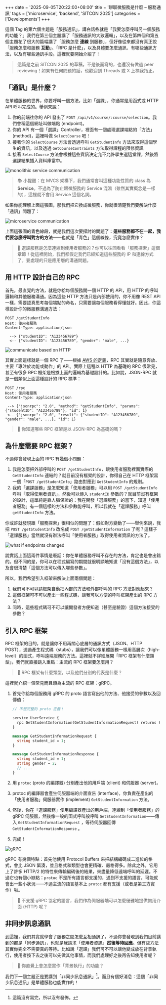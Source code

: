 +++
date = '2025-09-05T20:22:00+08:00'
title = '聊聊微服務是什麼 – 服務通訊'
tags = ['microservice', 'backend', 'SITCON 2025']
categories = ['Developments']
+++

這個 Tag 的第六個主題是「服務通訊」，講白話些就是「我要怎麼呼叫另一個服務的功能？」我們在第三個主題講了「服務通訊的大致邏輯」，以及在第四個和第五個主題花了很大的篇幅講了「服務怎麼 **連線** 到服務」，但好像從來都沒有真正說「服務怎麼和服務 **互動**」、「RPC 是什麼」，以及具體要怎麼通訊、有哪些通訊方法，以及有哪些通訊手段。這裡就要開始介紹了！

> 這篇是之前 SITCON 2025 的草稿，不是後面寫的，也還沒有做過 peer reviewing！如果有任何問題的話，也歡迎到 Threads 或 X 上標我指正。

## 「通訊」是什麼？

在單體服務的世界，你要呼叫一個方法，比如「選課」，你通常是用函式或 HTTP API 呼叫完成的。舉例來說：

1. 你的前端往你的 API 發出了 `POST /api/v1/course/:course/selection`。我們會稱這個網址叫做端點 (endpoint)。
2. 你的 API 有一個「選課」Controller，裡面有一個處理選課端點的「方法」(method)，這裡叫做 `SelectCourse` 吧！
3. 接著你的 `SelectCourse` 方法會透過呼叫 `GetStudentInfo` 方法來取得這個學生的資訊，以及透過 `GetCourseContraints` 方法取得課程的限修資訊
4. 接著 `SelectCourse` 方法會根據這些資訊決定允不允許學生選這堂課，然後將選課結果插入資料庫當中。

![monolithic service communication](https://assets.blog.pan93.com/microservice-service-communication/01-monolithic-service-communication-optimised.avif)

> 📚 小提醒：在 MVCS 架構下，我們通常會叫這種功能性質的 class 為 **Service**。不過為了防止跟微服務的 Service 混淆（雖然其實概念是一樣的），這裡就不會用 Service 這個名詞。

如果你能理解上面這張圖，那我們把它換成微服務，你就很清楚我們要解決什麼「通訊」問題了：

![microservice communication](https://assets.blog.pan93.com/microservice-service-communication/02-microservice-communication-optimised.avif)

上面這張圖的青色線段，就是我們這次要探討的問題了：**這些服務都不在一起，我們要怎麼呼叫對方的方法**——也就是「青色」這個線條，究竟怎麼實作？

> 🫨 選課服務是怎麼連線到使用者服務的？你可以往回看看「服務探索」這個章節！從這裡開始，我們都假定我們已經知道這些服務的 IP 和連線方式了，要處理的只是應用層的溝通問題。

## 用 HTTP 設計自己的 RPC

首先，最直覺的方法，就是你給每個服務開一個 HTTP 的 API，用 HTTP 的呼叫邏輯和其他服務溝通。因為這些 HTTP 方法只是內部使用的，你不用像 REST API 一樣，需要認真思考每個端點的命名，只需要讓每個服務看得懂就好。因此，你這樣設計你的微服務溝通方法：

```plain
POST /getStudentInfo
Host: 使用者服務
Content-Type: application/json

  --> {"studentID": "A123456789"}
  <-- {"studentID": "A123456789", "gender": "male", ...}
```

![communicate based on HTTP](https://assets.blog.pan93.com/microservice-service-communication/03-communicate-based-on-http-optimised.avif)

其實上面這樣就是一個 RPC 了——根據 [AWS 的定義](https://aws.amazon.com/tw/compare/the-difference-between-rpc-and-rest/)，RPC 其實就是隨意奔放、主要「專注於功能或動作」的 API。實際上這種以 HTTP 為基礎的 RPC 很常見，甚至有很多 RPC 框架是根據上面的邏輯為基礎設計的。比如說，JSON-RPC 就是一個類似上面這種設計的 RPC 標準：

```plain
POST /rpc
Host: 使用者服務
Content-Type: application/json

 --> {"jsonrpc": "2.0", "method": "getStudentInfo", "params": {"studentID": "A123456789"}, "id": 1}
 <-- {"jsonrpc": "2.0", "result": {"studentID": "A123456789", "gender": "male", ...}, "id": 1}
```

> 🤔 你知道哪些 RPC 框架是以 JSON-RPC 為基礎的嗎？

## 為什麼需要 RPC 框架？

不過你會發現上面的 RPC 有幾個小問題：

1. 我是怎麼把外部呼叫的 `POST /getStudentInfo`，跟使用者服務裡面實際的 `GetStudentInfo` 連結的？就目前沒有框架的設計，你得自己在 HTTP 框架寫一個「`POST /getStudentInfo`」路由對應到 `GetStudentInfo` 的規則。
2. 我的「選課服務」是怎麼知道「使用者服務」可以用 `POST /getStudentInfo` 呼叫「取得使用者資訊」，然後可以傳入 `studentID` 參數的？就目前沒有框架的設計，這單純是靠人腦保證的：我在開發「選課服務」的當下，知道「使用者服務」有一個這樣的方法和參數能呼叫，所以我就在「選課服務」呼叫 `getStudentInfo` 方法。

你或許就發現跟「服務探索」很相似的問題了：假如對方變動了——舉例來說，我把 `POST /getStudentInfo` 改名成 `POST /getStudentInformation` 了呢？這樣子「選課服務」當然就沒有辦法呼叫「使用者服務」取得使用者資訊的方法了。

![what if endpoints changed](https://assets.blog.pan93.com/microservice-service-communication/04-what-if-endpoint-changed-optimised.avif)

說實話上面這兩件事情是廢話：你在單體服務呼叫不存在的方法，肯定也是會出錯的。但不同的是，你可以在程式編寫的期間就很明顯地知道「沒有這個方法」，以及會很清楚「這個方法可以傳入哪些參數」。

所以，我們希望引入框架來解決上面兩個問題：

1. 我們可不可以請框架自動把內部的方法和外部呼叫的 RPC 方法對應起來？
2. 這個框架可不可以產出一些程式碼，讓我可以方便的呼叫框架產出的 RPC 方法？
3. 同時，這些程式碼可不可以讓開發者方便知道（甚至是驗證）這個方法接受的參數？

## 引入 RPC 框架

RPC 框架的目的，就是讓你不用再關心底層的通訊方式（JSON、HTTP POST），透過產生程式碼（stubs），讓我們可以像單體服務一樣用高層次（high-level）的函式，呼叫遠端服務的方法。這裡就不詳細展開「RPC 框架有什麼類型」，我們就直接跳入重點：主流的 RPC 框架要怎麼用？

> 🤔 RPC 框架有什麼類型，以及他們分別的代表是什麼？

這裡就介紹一個常見而且頗為主流的 RPC 框架：gRPC。

1. 首先你給每個服務用 gRPC 的 proto 語言寫出他的方法、他接受的參數以及回傳值：

    ```protobuf
    // 不是完整的 proto 定義！

    service UserService {
      rpc GetStudentInformation(GetStudentInformationRequest) returns (GetStudentInformationResponse)
    }

    message GetStudentInformationRequest {
      string student_id = 1;
    }

    message GetStudentInformationResponse {
      string student_id = 1;
      string gender = 2;
      // ....
    }
    ```

2. 用 `protoc` (proto 的編譯器) 分別產出他的用戶端 (client) 和伺服器 (server)。
3. protoc 的編譯器會產生伺服器端的介面宣告 (interface)，你負責在產出的「使用者服務」伺服器實作 (implement) `GetStudentInformation` 方法。
4. 然後，你在「選課服務」使用編譯器產出的用戶端，連線到「使用者服務」的 gRPC 伺服器，然後像一般的函式呼叫般呼叫 `GetStudentInformation`——傳入 `GetStudentInformationRequest` ，等待伺服器回傳 `GetStudentInformationResponse` 。
5. 完成！

![gRPC](https://assets.blog.pan93.com/microservice-service-communication/05-grpc-optimised.avif)

gRPC 有幾個特點：首先他使用 Protocol Buffers 來把結構編碼成二進位的格式，會比 JSON 緊湊，並且格式和類型也會更精確、嚴格得多。除此之外，它用上了許多 HTTP/2 的特性來傳輸編碼後的結果，來盡量降低遠端呼叫的延遲。不過它也有個小缺點：`protoc` 不是所有語言都支援的，遇到不支援的語言，可能就會出一些小狀況——不過主流的語言基本上 `protoc` 都有支援（或者是第三方實作）啦。

> 🤔 不支援 gRPC 協定的語言，我們作為伺服器端可以怎麼優雅地提供備用介面 (HTTP) 呢？

## 非同步訊息通訊

到這裡，我們其實就學會了服務之間怎麼互相通訊了。不過你會發現到我們目前講到的都是「同步通訊」，也就是我請求「使用者資訊」**然後等待回應**。但有些方法其實你完全不需要真的等待。比如說「選課」我們可不可以讓他變成放在背景執行，使用者按下去之後可以先做其他事情，而我們處理好之後再告知使用者呢？

> 🤔 你直覺上會怎麼實作「背景執行」的功能？

我們下一個主題正是要講到「非同步訊息通訊」[^1]。而且有個好消息：這個「非同步訊息通訊」是單體服務也能實作的！

[^1]: 這篇沒有寫完，所以沒有發佈。
